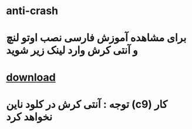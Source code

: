# anti-crash
# برای مشاهده آموزش فارسی نصب اوتو لنچ و آنتی کرش وارد لینک زیر شوید
# [download](http://beatbot.ir/pay)
# توجه : آنتی کرش در کلود ناین (c9) کار نخواهد کرد
